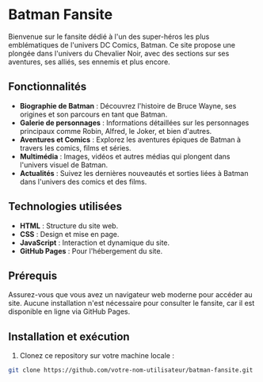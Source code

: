 # Batman Fansite

Bienvenue sur le fansite dédié à l'un des super-héros les plus emblématiques de l'univers DC Comics, Batman. Ce site propose une plongée dans l'univers du Chevalier Noir, avec des sections sur ses aventures, ses alliés, ses ennemis et plus encore.

## Fonctionnalités

- **Biographie de Batman** : Découvrez l'histoire de Bruce Wayne, ses origines et son parcours en tant que Batman.
- **Galerie de personnages** : Informations détaillées sur les personnages principaux comme Robin, Alfred, le Joker, et bien d'autres.
- **Aventures et Comics** : Explorez les aventures épiques de Batman à travers les comics, films et séries.
- **Multimédia** : Images, vidéos et autres médias qui plongent dans l'univers visuel de Batman.
- **Actualités** : Suivez les dernières nouveautés et sorties liées à Batman dans l'univers des comics et des films.

## Technologies utilisées

- **HTML** : Structure du site web.
- **CSS** : Design et mise en page.
- **JavaScript** : Interaction et dynamique du site.
- **GitHub Pages** : Pour l'hébergement du site.

## Prérequis

Assurez-vous que vous avez un navigateur web moderne pour accéder au site. Aucune installation n'est nécessaire pour consulter le fansite, car il est disponible en ligne via GitHub Pages.

## Installation et exécution

1. Clonez ce repository sur votre machine locale :

```bash
git clone https://github.com/votre-nom-utilisateur/batman-fansite.git

